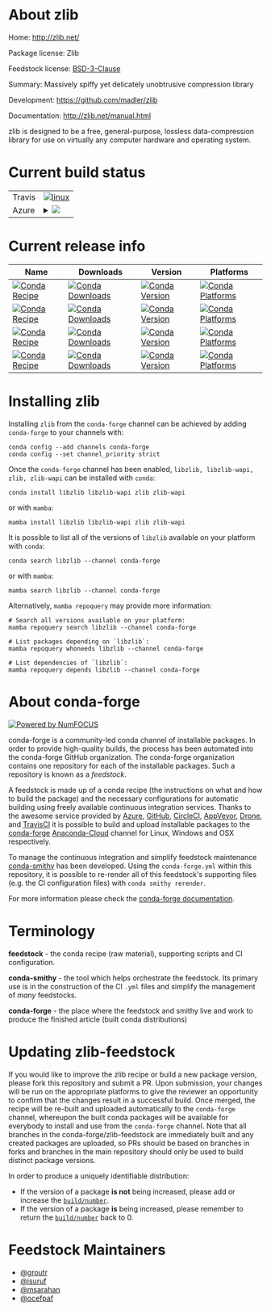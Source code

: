 About zlib
==========

Home: http://zlib.net/

Package license: Zlib

Feedstock license: [BSD-3-Clause](https://github.com/conda-forge/zlib-feedstock/blob/main/LICENSE.txt)

Summary: Massively spiffy yet delicately unobtrusive compression library

Development: https://github.com/madler/zlib

Documentation: http://zlib.net/manual.html

zlib is designed to be a free, general-purpose, lossless data-compression
library for use on virtually any computer hardware and operating system.


Current build status
====================


<table><tr>
    <td>Travis</td>
    <td>
      <a href="https://app.travis-ci.com/conda-forge/zlib-feedstock">
        <img alt="linux" src="https://img.shields.io/travis/com/conda-forge/zlib-feedstock/main.svg?label=Linux">
      </a>
    </td>
  </tr>
    
  <tr>
    <td>Azure</td>
    <td>
      <details>
        <summary>
          <a href="https://dev.azure.com/conda-forge/feedstock-builds/_build/latest?definitionId=2250&branchName=main">
            <img src="https://dev.azure.com/conda-forge/feedstock-builds/_apis/build/status/zlib-feedstock?branchName=main">
          </a>
        </summary>
        <table>
          <thead><tr><th>Variant</th><th>Status</th></tr></thead>
          <tbody><tr>
              <td>linux_64</td>
              <td>
                <a href="https://dev.azure.com/conda-forge/feedstock-builds/_build/latest?definitionId=2250&branchName=main">
                  <img src="https://dev.azure.com/conda-forge/feedstock-builds/_apis/build/status/zlib-feedstock?branchName=main&jobName=linux&configuration=linux_64_" alt="variant">
                </a>
              </td>
            </tr><tr>
              <td>linux_aarch64</td>
              <td>
                <a href="https://dev.azure.com/conda-forge/feedstock-builds/_build/latest?definitionId=2250&branchName=main">
                  <img src="https://dev.azure.com/conda-forge/feedstock-builds/_apis/build/status/zlib-feedstock?branchName=main&jobName=linux&configuration=linux_aarch64_" alt="variant">
                </a>
              </td>
            </tr><tr>
              <td>linux_ppc64le</td>
              <td>
                <a href="https://dev.azure.com/conda-forge/feedstock-builds/_build/latest?definitionId=2250&branchName=main">
                  <img src="https://dev.azure.com/conda-forge/feedstock-builds/_apis/build/status/zlib-feedstock?branchName=main&jobName=linux&configuration=linux_ppc64le_" alt="variant">
                </a>
              </td>
            </tr><tr>
              <td>osx_64</td>
              <td>
                <a href="https://dev.azure.com/conda-forge/feedstock-builds/_build/latest?definitionId=2250&branchName=main">
                  <img src="https://dev.azure.com/conda-forge/feedstock-builds/_apis/build/status/zlib-feedstock?branchName=main&jobName=osx&configuration=osx_64_" alt="variant">
                </a>
              </td>
            </tr><tr>
              <td>osx_arm64</td>
              <td>
                <a href="https://dev.azure.com/conda-forge/feedstock-builds/_build/latest?definitionId=2250&branchName=main">
                  <img src="https://dev.azure.com/conda-forge/feedstock-builds/_apis/build/status/zlib-feedstock?branchName=main&jobName=osx&configuration=osx_arm64_" alt="variant">
                </a>
              </td>
            </tr><tr>
              <td>win_64</td>
              <td>
                <a href="https://dev.azure.com/conda-forge/feedstock-builds/_build/latest?definitionId=2250&branchName=main">
                  <img src="https://dev.azure.com/conda-forge/feedstock-builds/_apis/build/status/zlib-feedstock?branchName=main&jobName=win&configuration=win_64_" alt="variant">
                </a>
              </td>
            </tr>
          </tbody>
        </table>
      </details>
    </td>
  </tr>
</table>

Current release info
====================

| Name | Downloads | Version | Platforms |
| --- | --- | --- | --- |
| [![Conda Recipe](https://img.shields.io/badge/recipe-libzlib-green.svg)](https://anaconda.org/conda-forge/libzlib) | [![Conda Downloads](https://img.shields.io/conda/dn/conda-forge/libzlib.svg)](https://anaconda.org/conda-forge/libzlib) | [![Conda Version](https://img.shields.io/conda/vn/conda-forge/libzlib.svg)](https://anaconda.org/conda-forge/libzlib) | [![Conda Platforms](https://img.shields.io/conda/pn/conda-forge/libzlib.svg)](https://anaconda.org/conda-forge/libzlib) |
| [![Conda Recipe](https://img.shields.io/badge/recipe-libzlib--wapi-green.svg)](https://anaconda.org/conda-forge/libzlib-wapi) | [![Conda Downloads](https://img.shields.io/conda/dn/conda-forge/libzlib-wapi.svg)](https://anaconda.org/conda-forge/libzlib-wapi) | [![Conda Version](https://img.shields.io/conda/vn/conda-forge/libzlib-wapi.svg)](https://anaconda.org/conda-forge/libzlib-wapi) | [![Conda Platforms](https://img.shields.io/conda/pn/conda-forge/libzlib-wapi.svg)](https://anaconda.org/conda-forge/libzlib-wapi) |
| [![Conda Recipe](https://img.shields.io/badge/recipe-zlib-green.svg)](https://anaconda.org/conda-forge/zlib) | [![Conda Downloads](https://img.shields.io/conda/dn/conda-forge/zlib.svg)](https://anaconda.org/conda-forge/zlib) | [![Conda Version](https://img.shields.io/conda/vn/conda-forge/zlib.svg)](https://anaconda.org/conda-forge/zlib) | [![Conda Platforms](https://img.shields.io/conda/pn/conda-forge/zlib.svg)](https://anaconda.org/conda-forge/zlib) |
| [![Conda Recipe](https://img.shields.io/badge/recipe-zlib--wapi-green.svg)](https://anaconda.org/conda-forge/zlib-wapi) | [![Conda Downloads](https://img.shields.io/conda/dn/conda-forge/zlib-wapi.svg)](https://anaconda.org/conda-forge/zlib-wapi) | [![Conda Version](https://img.shields.io/conda/vn/conda-forge/zlib-wapi.svg)](https://anaconda.org/conda-forge/zlib-wapi) | [![Conda Platforms](https://img.shields.io/conda/pn/conda-forge/zlib-wapi.svg)](https://anaconda.org/conda-forge/zlib-wapi) |

Installing zlib
===============

Installing `zlib` from the `conda-forge` channel can be achieved by adding `conda-forge` to your channels with:

```
conda config --add channels conda-forge
conda config --set channel_priority strict
```

Once the `conda-forge` channel has been enabled, `libzlib, libzlib-wapi, zlib, zlib-wapi` can be installed with `conda`:

```
conda install libzlib libzlib-wapi zlib zlib-wapi
```

or with `mamba`:

```
mamba install libzlib libzlib-wapi zlib zlib-wapi
```

It is possible to list all of the versions of `libzlib` available on your platform with `conda`:

```
conda search libzlib --channel conda-forge
```

or with `mamba`:

```
mamba search libzlib --channel conda-forge
```

Alternatively, `mamba repoquery` may provide more information:

```
# Search all versions available on your platform:
mamba repoquery search libzlib --channel conda-forge

# List packages depending on `libzlib`:
mamba repoquery whoneeds libzlib --channel conda-forge

# List dependencies of `libzlib`:
mamba repoquery depends libzlib --channel conda-forge
```


About conda-forge
=================

[![Powered by
NumFOCUS](https://img.shields.io/badge/powered%20by-NumFOCUS-orange.svg?style=flat&colorA=E1523D&colorB=007D8A)](https://numfocus.org)

conda-forge is a community-led conda channel of installable packages.
In order to provide high-quality builds, the process has been automated into the
conda-forge GitHub organization. The conda-forge organization contains one repository
for each of the installable packages. Such a repository is known as a *feedstock*.

A feedstock is made up of a conda recipe (the instructions on what and how to build
the package) and the necessary configurations for automatic building using freely
available continuous integration services. Thanks to the awesome service provided by
[Azure](https://azure.microsoft.com/en-us/services/devops/), [GitHub](https://github.com/),
[CircleCI](https://circleci.com/), [AppVeyor](https://www.appveyor.com/),
[Drone](https://cloud.drone.io/welcome), and [TravisCI](https://travis-ci.com/)
it is possible to build and upload installable packages to the
[conda-forge](https://anaconda.org/conda-forge) [Anaconda-Cloud](https://anaconda.org/)
channel for Linux, Windows and OSX respectively.

To manage the continuous integration and simplify feedstock maintenance
[conda-smithy](https://github.com/conda-forge/conda-smithy) has been developed.
Using the ``conda-forge.yml`` within this repository, it is possible to re-render all of
this feedstock's supporting files (e.g. the CI configuration files) with ``conda smithy rerender``.

For more information please check the [conda-forge documentation](https://conda-forge.org/docs/).

Terminology
===========

**feedstock** - the conda recipe (raw material), supporting scripts and CI configuration.

**conda-smithy** - the tool which helps orchestrate the feedstock.
                   Its primary use is in the construction of the CI ``.yml`` files
                   and simplify the management of *many* feedstocks.

**conda-forge** - the place where the feedstock and smithy live and work to
                  produce the finished article (built conda distributions)


Updating zlib-feedstock
=======================

If you would like to improve the zlib recipe or build a new
package version, please fork this repository and submit a PR. Upon submission,
your changes will be run on the appropriate platforms to give the reviewer an
opportunity to confirm that the changes result in a successful build. Once
merged, the recipe will be re-built and uploaded automatically to the
`conda-forge` channel, whereupon the built conda packages will be available for
everybody to install and use from the `conda-forge` channel.
Note that all branches in the conda-forge/zlib-feedstock are
immediately built and any created packages are uploaded, so PRs should be based
on branches in forks and branches in the main repository should only be used to
build distinct package versions.

In order to produce a uniquely identifiable distribution:
 * If the version of a package **is not** being increased, please add or increase
   the [``build/number``](https://docs.conda.io/projects/conda-build/en/latest/resources/define-metadata.html#build-number-and-string).
 * If the version of a package **is** being increased, please remember to return
   the [``build/number``](https://docs.conda.io/projects/conda-build/en/latest/resources/define-metadata.html#build-number-and-string)
   back to 0.

Feedstock Maintainers
=====================

* [@groutr](https://github.com/groutr/)
* [@isuruf](https://github.com/isuruf/)
* [@msarahan](https://github.com/msarahan/)
* [@ocefpaf](https://github.com/ocefpaf/)


<!-- dummy commit to enable rerendering -->


